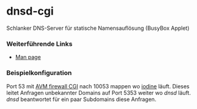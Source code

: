 # dnsd-cgi

Schlanker DNS-Server für statische Namensauflösung (BusyBox Applet)

### Weiterführende Links

-   [Man
    page](http://www.busybox.net/downloads/BusyBox.html#dnsd)

### Beispielkonfiguration

Port 53 mit [AVM firewall CGI](../avm-firewall/README.md) nach 10053
mappen wo [iodine](../iodine/README.md) läuft. Dieses leitet Anfragen
unbekannter Domains auf Port 5353 weiter wo *dnsd* läuft. *dnsd*
beantwortet für ein paar Subdomains diese Anfragen.


